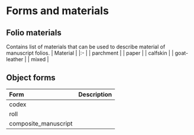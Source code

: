 # Forms and materials

## Folio materials
Contains list of materials that can be used to describe material of manuscript folios.
| Material |
|:- |
| parchment |
| paper |
| calfskin |
| goat-leather |
| mixed |

## Object forms
| Form | Description |
|:- |:- |
| codex | |
| roll | |
| composite_manuscript | |